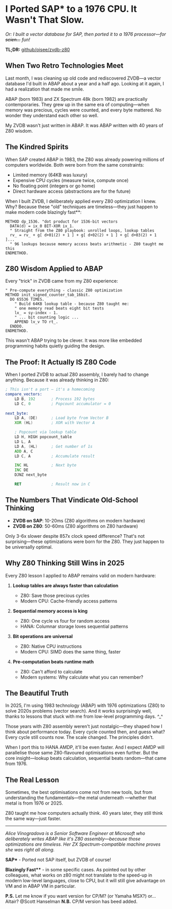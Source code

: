 # I Ported SAP* to a 1976 CPU. It Wasn't That Slow.

*Or: I built a vector database for SAP, then ported it to a 1976 processor—for ~~scien...~~ fun!*

**TL;DR:** [github/oisee/zvdb-z80](https://github.com/oisee/zvdb-z80)

## When Two Retro Technologies Meet

Last month, I was cleaning up old code and rediscovered ZVDB—a vector database I'd built in ABAP about a year and a half ago. Looking at it again, I had a realization that made me smile.

ABAP (born 1983) and ZX Spectrum 48k (born 1982) are practically contemporaries. They grew up in the same era of computing—when memory was precious, cycles were counted, and every byte mattered. No wonder they understand each other so well.

My ZVDB wasn't just written in ABAP. It was ABAP written with 40 years of Z80 wisdom.

## The Kindred Spirits

When SAP created ABAP in 1983, the Z80 was already powering millions of computers worldwide. Both were born from the same constraints:

- Limited memory (64KB was luxury)
- Expensive CPU cycles (measure twice, compute once)
- No floating point (integers or go home)
- Direct hardware access (abstractions are for the future)

When I built ZVDB, I deliberately applied every Z80 optimization I knew. Why? Because these "old" techniques are timeless—they just happen to make modern code blazingly fast**:

```abap
METHOD dp_1536. "dot product for 1536-bit vectors
  DATA(d) = ix_0 BIT-XOR ix_1.
  " Straight from the Z80 playbook: unrolled loops, lookup tables
  rv_ = rv_ + g[ d+01(2) + 1 ] + g[ d+02(2) + 1 ] + g[ d+03(2) + 1 ]...
  " 96 lookups because memory access beats arithmetic - Z80 taught me this
ENDMETHOD.
```

## Z80 Wisdom Applied to ABAP

Every "trick" in ZVDB came from my Z80 experience:

```abap
" Pre-compute everything - classic Z80 optimization
METHOD init_signed_counter_tab_16bit.
  DO 65536 TIMES.
    " Build 64KB lookup table - because Z80 taught me:
    " one memory read beats eight bit tests
    lx_ = sy-index - 1.
    " ... bit counting logic ...
    APPEND lv_v TO rt_.
  ENDDO.
ENDMETHOD.
```

This wasn't ABAP trying to be clever. It was more like embedded programming habits quietly guiding the design.

## The Proof: It Actually IS Z80 Code

When I ported ZVDB to actual Z80 assembly, I barely had to change anything. Because it was already thinking in Z80:

```asm
; This isn't a port – it's a homecoming
compare_vectors:
    LD B, 192       ; Process 192 bytes
    LD C, 0         ; Popcount accumulator = 0
    
next_byte:
    LD A, (DE)      ; Load byte from Vector B
    XOR (HL)        ; XOR with Vector A

    ; Popcount via lookup table
    LD H, HIGH popcount_table
    LD L, A
    LD A, (HL)      ; Get number of 1s
    ADD A, C
    LD C, A         ; Accumulate result

    INC HL          ; Next byte
    INC DE
    DJNZ next_byte

    RET             ; Result now in C
```

## The Numbers That Vindicate Old-School Thinking

- **ZVDB on SAP**: 10-20ms (Z80 algorithms on modern hardware)
- **ZVDB on Z80**: 50-60ms (Z80 algorithms on Z80 hardware)

Only 3-6x slower despite 857x clock speed difference? That's not surprising—these optimizations were born for the Z80. They just happen to be universally optimal.

## Why Z80 Thinking Still Wins in 2025

Every Z80 lesson I applied to ABAP remains valid on modern hardware:

1. **Lookup tables are always faster than calculation**
   - Z80: Save those precious cycles
   - Modern CPU: Cache-friendly access patterns

2. **Sequential memory access is king**
   - Z80: One cycle vs four for random access
   - HANA: Columnar storage loves sequential patterns

3. **Bit operations are universal**
   - Z80: Native CPU instructions
   - Modern CPU: SIMD does the same thing, faster

4. **Pre-computation beats runtime math**
   - Z80: Can't afford to calculate
   - Modern systems: Why calculate what you can remember?

## The Beautiful Truth

In 2025, I'm using 1983 technology (ABAP) with 1976 optimizations (Z80) to solve 2020s problems (vector search). And it works surprisingly well, thanks to lessons that stuck with me from low-level programming days. ^_^

Those years with Z80 assembly weren't just nostalgic—they shaped how I think about performance today. Every cycle counted then, and guess what? Every cycle still counts now. The scale changed. The principles didn't.

When I port this to HANA AMDP, it'll be even faster. And I expect AMDP will parallelise those same Z80-flavoured optimisations even further. But the core insight—lookup beats calculation, sequential beats random—that came from 1976.

## The Real Lesson

Sometimes, the best optimisations come not from new tools, but from understanding the fundamentals—the metal underneath —whether that metal is from 1976 or 2025.

Z80 taught me how computers actually think. 40 years later, they still think the same way—just faster.

---

*Alice Vinogradova is a Senior Software Engineer at Microsoft who deliberately writes ABAP like it's Z80 assembly—because those optimizations are timeless. Her ZX Spectrum-compatible machine proves she was right all along.*

**SAP\*** - Ported not SAP itself, but ZVDB of course!

**Blazingly Fast\*\*** - in some specific cases. As pointed out by other colleagues, what works on z80 might not translate to the speed-up in modern low-level languages, close to CPU, but it will still give advantage on VM and in ABAP VM in particular.

**P.S.** Let me know if you want version for CP/M? (or Yamaha MSX?) or... Altair? @Scott Hanselman
**N.B.** CP/M version has beed added.
